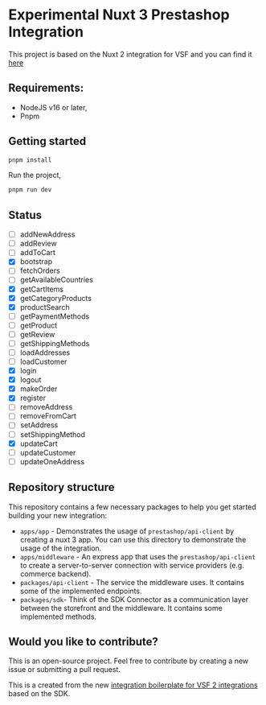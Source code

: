 # Experimental Nuxt 3 Prestashop Integration

This project is based on the Nuxt 2 integration for VSF and you can find it [here](https://github.com/vuestorefront-community/prestashop/)


## Requirements:

- NodeJS v16 or later,
- Pnpm

## Getting started

```bash
pnpm install
```

Run the project,

```bash
pnpm run dev
```

## Status 

- [ ] addNewAddress
- [ ] addReview
- [ ] addToCart
- [x] bootstrap
- [ ] fetchOrders
- [ ] getAvailableCountries
- [x] getCartItems
- [x] getCategoryProducts
- [x] productSearch
- [ ] getPaymentMethods
- [ ] getProduct
- [ ] getReview
- [ ] getShippingMethods
- [ ] loadAddresses
- [ ] loadCustomer
- [x] login
- [x] logout
- [x] makeOrder
- [x] register
- [ ] removeAddress
- [ ] removeFromCart
- [ ] setAddress
- [ ] setShippingMethod
- [x] updateCart
- [ ] updateCustomer
- [ ] updateOneAddress

## Repository structure

This repository contains a few necessary packages to help you get started building your new integration:

- `apps/app` - Demonstrates the usage of `prestashop/api-client` by creating a nuxt 3 app. You can use this directory to demonstrate the usage of the integration.
- `apps/middleware` - An express app that uses the `prestashop/api-client` to create a server-to-server connection with service providers (e.g. commerce backend).
- `packages/api-client` - The service the middleware uses. It contains some of the implemented endpoints.
- `packages/sdk`- Think of the SDK Connector as a communication layer between the storefront and the middleware. It contains some implemented methods.

## Would you like to contribute?

This is an open-source project. Feel free to contribute by creating a new issue or submitting a pull request. 

This is a created from the new [integration boilerplate for VSF 2 integrations](https://github.com/vuestorefront/integration-boilerplate) based on the SDK.
